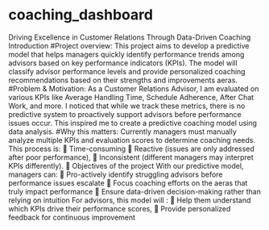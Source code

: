 # coaching_dashboard
Driving Excellence in Customer Relations Through Data-Driven Coaching 
Introduction
#Project overview: 
This project aims to develop a predictive model that helps managers quickly identify performance trends among advisors based on key performance indicators (KPIs). The model will classify advisor performance levels and provide personalized coaching recommendations based on their strengths and improvements aeras.
#Problem & Motivation:
As a Customer Relations Advisor, I am evaluated on various KPIs like Average Handling Time, Schedule Adherence, After Chat Work, and more. I noticed that while we track these metrics, there is no predictive system to proactively support advisors before performance issues occur. This inspired me to create a predictive coaching model using data analysis. 
#Why this matters:
Currently managers must manually analyze multiple KPIs and evaluation scores to determine coaching needs.
This process is: 
	Time-consuming
	Reactive (issues are only addressed after poor performance), 
	Inconsistent (different managers may interpret KPIs differently).
	Objectives of the project
With our predictive model, managers can:
	Pro-actively identify struggling advisors before performance issues escalate
	Focus coaching efforts on the aeras that truly impact performance 
	Ensure data-driven decision-making rather than relying on intuition
For advisors, this model will :
	Help them understand which KPIs drive their performance scores,
	Provide personalized feedback for continuous improvement
